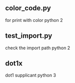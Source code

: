 ## color_code.py

for print with color
python 2

## test_import.py

check the import path
python 2

## dot1x

dot1 supplicant
python 3
